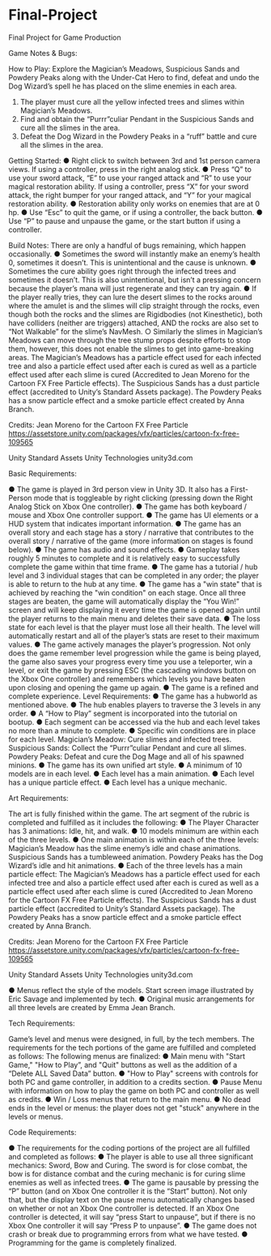 # Final-Project
Final Project for Game Production
 

Game Notes & Bugs: 

How to Play:
Explore the Magician’s Meadows, Suspicious Sands and Powdery Peaks along with the Under-Cat Hero to find, defeat and undo the Dog Wizard’s spell he has placed on the slime enemies in each area. 
1.	The player must cure all the yellow infected trees and slimes within Magician’s Meadows.
2.	Find and obtain the “Purrr”culiar Pendant in the Suspicious Sands and cure all the slimes in the area.
3.	Defeat the Dog Wizard in the Powdery Peaks in a “ruff” battle and cure all the slimes in the area.

Getting Started:
●	Right click to switch between 3rd and 1st person camera views. If using a controller, press in the right analog stick.
●	Press “Q” to use your sword attack, “E” to use your ranged attack and “R” to use your magical restoration ability. If using a controller, press “X” for your sword attack, the right bumper for your ranged attack, and “Y” for your magical restoration ability.
●	Restoration ability only works on enemies that are at 0 hp.
●	Use “Esc” to quit the game, or if using a controller, the back button.
●	Use “P” to pause and unpause the game, or the start button if using a controller.

Build Notes: 
There are only a handful of bugs remaining, which happen occasionally.
●	Sometimes the sword will instantly make an enemy’s health 0, sometimes it doesn’t. This is unintentional and the cause is unknown.
●	Sometimes the cure ability goes right through the infected trees and sometimes it doesn’t. This is also unintentional, but isn’t a pressing concern because the player’s mana will just regenerate and they can try again.
●	If the player really tries, they can lure the desert slimes to the rocks around where the amulet is and the slimes will clip straight through the rocks, even though both the rocks and the slimes are Rigidbodies (not Kinesthetic), both have colliders (neither are triggers) attached, AND the rocks are also set to “Not Walkable” for the slime’s NavMesh.
○	Similarly the slimes in Magician’s Meadows can move through the tree stump props despite efforts to stop them, however, this does not enable the slimes to get into game-breaking areas.
The Magician’s Meadows has a particle effect used for each infected tree and also a particle effect used after each is cured as well as a particle effect used after each slime is cured (Accredited to Jean Moreno for the Cartoon FX Free Particle effects). 
The Suspicious Sands has a dust particle effect (accredited to Unity’s Standard Assets package).
The Powdery Peaks has a snow particle effect and a smoke particle effect created by Anna Branch.

Credits:
Jean Moreno for the Cartoon FX Free Particle https://assetstore.unity.com/packages/vfx/particles/cartoon-fx-free-109565

Unity Standard Assets Unity Technologies 
unity3d.com



Basic Requirements: 

●	The game is played in 3rd person view in Unity 3D. It also has a First-Person mode that is toggleable by right clicking (pressing down the Right Analog Stick on Xbox One controller).
●	The game has both keyboard / mouse and Xbox One controller support.
●	The game has UI elements or a HUD system that indicates important information.
●	The game has an overall story and each stage has a story / narrative that contributes to the overall story / narrative of the game (more information on stages is found below).
●	The game has audio and sound effects.
●	Gameplay takes roughly 5 minutes to complete and it is relatively easy to successfully complete the game within that time frame.
●	The game has a tutorial / hub level and 3 individual stages that can be completed in any order; the player is able to return to the hub at any time.
●	The game has a "win state" that is achieved by reaching the "win condition" on each stage. Once all three stages are beaten, the game will automatically display the “You Win!” screen and will keep displaying it every time the game is opened again until the player returns to the main menu and deletes their save data.
●	The loss state for each level is that the player must lose all their health. The level will automatically restart and all of the player’s stats are reset to their maximum values.
●	The game actively manages the player’s progression. Not only does the game remember level progression while the game is being played, the game also saves your progress every time you use a teleporter, win a level, or exit the game by pressing ESC (the cascading windows button on the Xbox One controller) and remembers which levels you have beaten upon closing and opening the game up again.
●	The game is a refined and complete experience.
Level Requirements: 
●	The game has a hubworld as mentioned above.
●	The hub enables players to traverse the 3 levels in any order.
●	A “How to Play” segment is incorporated into the tutorial on bootup.
●	Each segment can be accessed via the hub and each level takes no more than a minute to complete.
●	Specific win conditions are in place for each level. Magician’s Meadow: Cure slimes and infected trees. Suspicious Sands: Collect the “Purrr”culiar Pendant and cure all slimes. Powdery Peaks: Defeat and cure the Dog Mage and all of his spawned minions.
●	The game has its own unified art style.
●	A minimum of 10 models are in each level.
●	Each level has a main animation.
●	Each level has a unique particle effect.
●	Each level has a unique mechanic.



Art Requirements: 

The art is fully finished within the game. 
The art segment of the rubric is completed and fulfilled as it includes the following:
●	The Player Character has 3 animations: Idle, hit, and walk.
●	10 models minimum are within each of the three levels.
●	One main animation is within each of the three levels: 
Magician’s Meadow has the slime enemy’s idle and chase animations. 
Suspicious Sands has a tumbleweed animation. 
Powdery Peaks has the Dog Wizard’s idle and hit animations.
●	Each of the three levels has a main particle effect: 
The Magician’s Meadows has a particle effect used for each infected tree and also a particle effect used after each is cured as well as a particle effect used after each slime is cured (Accredited to Jean Moreno for the Cartoon FX Free Particle effects). 
The Suspicious Sands has a dust particle effect (accredited to Unity’s Standard Assets package).
The Powdery Peaks has a snow particle effect and a smoke particle effect created by Anna Branch.

Credits:
Jean Moreno for the Cartoon FX Free Particle https://assetstore.unity.com/packages/vfx/particles/cartoon-fx-free-109565

Unity Standard Assets Unity Technologies 
unity3d.com

●	Menus reflect the style of the models. Start screen image illustrated by Eric Savage and implemented by tech.
●	Original music arrangements for all three levels are created by Emma Jean Branch.

Tech Requirements:

Game’s level and menus were designed, in full, by the tech members. The requirements for the tech portions of the game are fulfilled and completed as follows:
The following menus are finalized:
●	Main menu with "Start Game," "How to Play”, and "Quit" buttons as well as the addition of a “Delete ALL Saved Data” button.
●	"How to Play" screens with controls for both PC and game controller, in addition to a credits section.
●	Pause Menu with information on how to play the game on both PC and controller as well as credits.
●	Win / Loss menus that return to the main menu.
●	No dead ends in the level or menus: the player does not get "stuck" anywhere in the levels or menus.


Code Requirements:

●	The requirements for the coding portions of the project are all fulfilled and completed as follows:
●	The player is able to use all three significant mechanics: Sword, Bow and Curing. The sword is for close combat, the bow is for distance combat and the curing mechanic is for curing slime enemies as well as infected trees.
●	The game is pausable by pressing the “P” button (and on Xbox One controller it is the “Start” button). Not only that, but the display text on the pause menu automatically changes based on whether or not an Xbox One controller is detected. If an Xbox One controller is detected, it will say “press Start to unpause”, but if there is no Xbox One controller it will say “Press P to unpause”.
●	The game does not crash or break due to programming errors from what we have tested.
●	Programming for the game is completely finalized.

